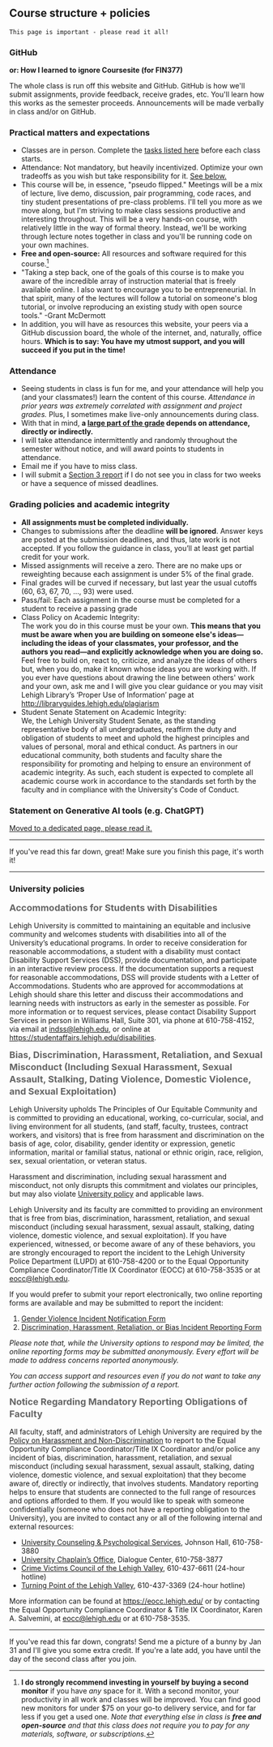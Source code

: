 ## Course structure + policies 
 
```{warning}
This page is important - please read it all!
```

### GitHub

**or: How I learned to ignore Coursesite (for FIN377)**

The whole class is run off this website and GitHub. GitHub is how we'll submit assignments, provide feedback, receive grades, etc.  You'll learn how this works as the semester proceeds. Announcements will be made verbally in class and/or on GitHub. 

### Practical matters and expectations 

- Classes are in person. Complete the [tasks listed here](schedule) before each class starts. 
- Attendance: Not mandatory, but heavily incentivized. Optimize your own tradeoffs as you wish but take responsibility for it. [See below.](#attendance)
- This course will be, in essence, "pseudo flipped." Meetings will be a mix of lecture, live demo, discussion, pair programming, code races, and tiny student presentations of pre-class problems. I'll tell you more as we move along, but I'm striving to make class sessions productive and interesting throughout. This will be a very hands-on course, with relatively little in the way of formal theory. Instead, we'll be working through lecture notes together in class and you'll be running code on your own machines.
- **Free and open-source:** All resources and software required for this course.[^invest]
- "Taking a step back, one of the goals of this course is to make you aware of the incredible array of instruction material that is freely available online. I also want to encourage you to be entrepreneurial. In that spirit, many of the lectures will follow a tutorial on someone's blog tutorial, or involve reproducing an existing study with open source tools." -Grant McDermott
- In addition, you will have as resources this website, your peers via a GitHub discussion board, the whole of the internet, and, naturally, office hours. **Which is to say: You have my utmost support, and you will succeed if you put in the time!**

[^invest]: **I do strongly recommend investing in yourself by buying a second monitor** if you have _any_ space for it. With a second monitor, your productivity in all work and classes will be improved. You can find good new monitors for under \$75 on your go-to delivery service, and for far less if you get a used one.  _Note that everything else in class is **free and open-source** and that this class does not require you to pay for any materials, software, or subscriptions._

### Attendance

- Seeing students in class is fun for me, and your attendance will help you (and your classmates!) learn the content of this course. _Attendance in prior years was extremely correlated with assignment and project grades._ Plus, I sometimes make live-only announcements during class. 
- With that in mind, **a [large part of the grade](gradeoverview) depends on attendance, directly or indirectly.** 
- I will take attendance intermittently and randomly throughout the semester without notice, and will award points to students in attendance. 
- Email me if you have to miss class. 
- I will submit a [Section 3 report](https://studentaffairs.lehigh.edu/content/academic-performance-concern-section-3) if I do not see you in class for two weeks or have a sequence of missed deadlines.  

### Grading policies and academic integrity

- **All assignments must be completed individually.** 
- Changes to submissions after the deadline **will be ignored**. Answer keys are posted at the submission deadlines, and thus, late work is not accepted. If you follow the guidance in class, you’ll at least get partial credit for your work.
- Missed assignments will receive a zero. There are no make ups or reweighting because each assignment is under 5% of the final grade. 
- Final grades will be curved if necessary, but last year the usual cutoffs (60, 63, 67, 70, ..., 93) were used.
- Pass/fail: Each assignment in the course must be completed for a student to receive a passing grade 
- Class Policy on Academic Integrity: <br>
    The work you do in this course must be your own. **This means that you must be aware when you are building on someone else's ideas—including  the ideas of your classmates, your professor, and the authors you read—and explicitly acknowledge when you are doing so.** Feel free to build on, react to, criticize, and analyze the ideas of others but, when you do, make it known whose ideas you are working with. If you ever have questions about drawing the line between others' work and your own, ask me and I will give you clear guidance or you may visit Lehigh Library’s ‘Proper Use of Information’ page at http://libraryguides.lehigh.edu/plagiarism 
- Student Senate Statement on Academic Integrity: <br>
    We, the Lehigh University Student Senate, as the standing representative body of all undergraduates, reaffirm the duty and obligation of students to meet and uphold the highest principles and values of personal, moral and ethical conduct. As partners in our educational community, both students and faculty share the responsibility for promoting and helping to ensure an environment of academic integrity. As such, each student is expected to complete all academic course work in accordance to the standards set forth by the faculty and in compliance with the University's Code of Conduct.

### Statement on Generative AI tools (e.g. ChatGPT)

[Moved to a dedicated page, please read it.](use_of_gpt)

---

If you've read this far down, great! Make sure you finish this page, it's worth it!

---


### University policies

<p style="font-size:18px; line-height:24px; color:#666666; margin:0 0 10px;"> <b> <!-- makes it like H3 -->
 Accommodations for Students with Disabilities 
</b></p>

Lehigh University is committed to maintaining an equitable and inclusive community and welcomes students with disabilities into all of the University’s educational programs.  In order to receive consideration for reasonable accommodations, a student with a disability must contact Disability Support Services (DSS), provide documentation, and participate in an interactive review process.  If the documentation supports a request for reasonable accommodations, DSS will provide students with a Letter of Accommodations. Students who are approved for accommodations at Lehigh should share this letter and discuss their accommodations and learning needs with instructors as early in the semester as possible.  For more information or to request services, please contact Disability Support Services in person in Williams Hall, Suite 301, via phone at 610-758-4152, via email at indss@lehigh.edu, or online at https://studentaffairs.lehigh.edu/disabilities.

<p style="font-size:18px; line-height:24px; color:#666666; margin:0 0 10px;"> <b> <!-- makes it like H3 -->
Bias, Discrimination, Harassment, Retaliation, and Sexual Misconduct (Including Sexual Harassment, Sexual Assault, Stalking, Dating Violence, Domestic Violence, and Sexual Exploitation)
</b></p>

Lehigh University upholds The Principles of Our Equitable Community and is committed to providing an educational, working, co-curricular, social, and living environment for all students, (and staff, faculty, trustees, contract workers, and visitors) that is free from harassment and discrimination on the basis of age, color, disability, gender identity or expression, genetic information, marital or familial status, national or ethnic origin, race, religion, sex, sexual orientation, or veteran status. 

Harassment and discrimination, including sexual harassment and misconduct, not only disrupts this commitment and violates our principles, but may also violate [University policy](https://www.lehigh.edu/~policy/documents/Revised-Policy-on%20Harassment-and-Non-Discrimination-8-14-20-Final) and applicable laws.

Lehigh University and its faculty are committed to providing an environment that is free from bias, discrimination, harassment, retaliation, and sexual misconduct (including sexual harassment, sexual assault, stalking, dating violence, domestic violence, and sexual exploitation).  If you have experienced, witnessed, or become aware of any of these behaviors, you are strongly encouraged to report the incident to the Lehigh University Police Department (LUPD) at 610-758-4200 or to the Equal Opportunity Compliance Coordinator/Title IX Coordinator (EOCC) at 610-758-3535 or at eocc@lehigh.edu.

If you would prefer to submit your report electronically, two online reporting forms are available and may be submitted to report the incident:
1. [Gender Violence Incident Notification Form](https://cf.lehigh.edu/gves/auth/gvreport/)
2. [Discrimination, Harassment, Retaliation, or Bias Incident Reporting Form](https://cm.maxient.com/reportingform.php?LehighUniv&layout_id=30)

_Please note that, while the University options to respond may be limited, the online reporting forms may be submitted anonymously.  Every effort will be made to address concerns reported anonymously._

_You can access support and resources even if you do not want to take any further action following the submission of a report._

<p style="font-size:18px; line-height:24px; color:#666666; margin:0 0 10px;"> <b> <!-- makes it like H3 -->
Notice Regarding Mandatory Reporting Obligations of Faculty
</b></p>

All faculty, staff, and administrators of Lehigh University are required by the [Policy on Harassment and Non-Discrimination](https://www.lehigh.edu/~policy/documents/Revised-Policy-on%20Harassment-and-Non-Discrimination-8-14-20-Final) to report to the Equal Opportunity Compliance Coordinator/Title IX Coordinator and/or police any incident of bias, discrimination, harassment, retaliation, and sexual misconduct (including sexual harassment, sexual assault, stalking, dating violence, domestic violence, and sexual exploitation) that they become aware of, directly or indirectly, that involves students.  Mandatory reporting helps to ensure that students are connected to the full range of resources and options afforded to them.   If you would like to speak with someone confidentially (someone who does not have a reporting obligation to the University), you are invited to contact any or all of the following internal and external resources:

- [University Counseling & Psychological Services](https://studentaffairs.lehigh.edu/content/counseling-psychological-services-ucps), Johnson Hall, 610-758-3880
- [University Chaplain’s Office](https://chaplain.lehigh.edu/), Dialogue Center, 610-758-3877
- [Crime Victims Council of the Lehigh Valley](https://cvclv.org/), 610-437-6611 (24-hour hotline)
- [Turning Point of the Lehigh Valley](https://www.turningpointlv.org/), 610-437-3369 (24-hour hotline)

More information can be found at https://eocc.lehigh.edu/ or by contacting the Equal Opportunity Compliance Coordinator & Title IX Coordinator, Karen A. Salvemini, at eocc@lehigh.edu or at 610-758-3535.

---

If you've read this far down, congrats! Send me a picture of a bunny by Jan 31 and I'll give you some extra credit. If you're a late add, you have until the day of the second class after you join.  

